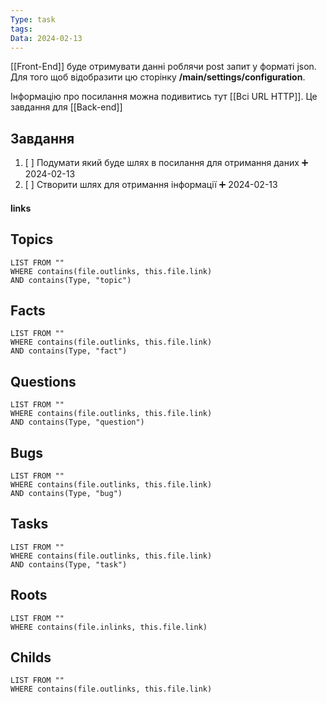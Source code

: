 ```yaml
---
Type: task
tags: 
Data: 2024-02-13
---
```

 [[Front-End]] буде отримувати данні роблячи post запит у форматі json. Для того щоб відобразити цю сторінку **/main/settings/configuration**.

 Інформацію про посилання можна подивитись тут [[Всі URL HTTP]]. Це завдання для [[Back-end]]
## Завдання
1. [ ] Подумати який буде шлях в посилання для отримання даних ➕ 2024-02-13 
2. [ ] Створити шлях для отримання інформації  ➕ 2024-02-13 
#### links

## Topics
```dataview
LIST FROM ""
WHERE contains(file.outlinks, this.file.link)
AND contains(Type, "topic")
```
## Facts
```dataview
LIST FROM ""
WHERE contains(file.outlinks, this.file.link)
AND contains(Type, "fact")
```
## Questions
```dataview
LIST FROM ""
WHERE contains(file.outlinks, this.file.link)
AND contains(Type, "question")
```
## Bugs
```dataview
LIST FROM ""
WHERE contains(file.outlinks, this.file.link)
AND contains(Type, "bug")
```
## Tasks
```dataview
LIST FROM ""
WHERE contains(file.outlinks, this.file.link)
AND contains(Type, "task")
```
## Roots
```dataview
LIST FROM ""
WHERE contains(file.inlinks, this.file.link)
```

## Childs
```dataview
LIST FROM ""
WHERE contains(file.outlinks, this.file.link)
```